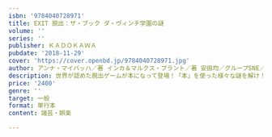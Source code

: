 ```yaml
---
isbn: '9784040728971'
title: EXIT 脱出：ザ・ブック ダ・ヴィンチ学園の謎
volume: ''
series: ''
publisher: ＫＡＤＯＫＡＷＡ
pubdate: '2018-11-29'
cover: 'https://cover.openbd.jp/9784040728971.jpg'
author: アンナ・マイバッハ／著 インカ＆マルクス・ブラント／著 安田均／グループSNE／監修 ほか
description: 世界が認めた脱出ゲームが本になって登場！「本」を使った様々な謎を解け！
price: '2400'
genre: ''
target: 一般
format: 単行本
content: 諸芸・娯楽

---
```

